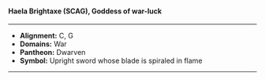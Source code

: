 #### Haela Brightaxe (SCAG), Goddess of war-luck
___

- **Alignment:** C, G
- **Domains:** War
- **Pantheon:** Dwarven
- **Symbol:** Upright sword whose blade is spiraled in flame
___
